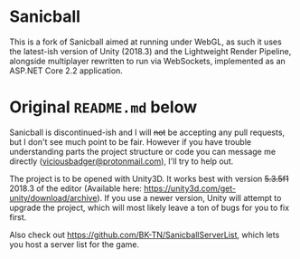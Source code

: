 # Sanicball

This is a fork of Sanicball aimed at running under WebGL, as such it uses the latest-ish version of Unity (2018.3) and the Lightweight Render Pipeline, alongside multiplayer rewritten to run via WebSockets, implemented as an ASP.NET Core 2.2 application.

# Original `README.md` below

Sanicball is discontinued-ish and I will ~~not~~ be accepting any pull requests, but I don't see much point to be fair.
However if you have trouble understanding parts the project structure or code you can message me directly (viciousbadger@protonmail.com), I'll try to help out.

The project is to be opened with Unity3D. It works best with version ~~5.3.5f1~~ 2018.3 of the editor (Available here: https://unity3d.com/get-unity/download/archive). If you use a newer version, Unity will attempt to upgrade the project, which will most likely leave a ton of bugs for you to fix first.

Also check out https://github.com/BK-TN/SanicballServerList, which lets you host a server list for the game.
